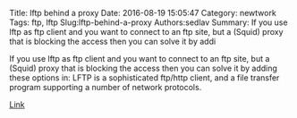 Title: lftp behind a proxy
Date: 2016-08-19 15:05:47
Category: newtwork
Tags: ftp, lftp
Slug:lftp-behind-a-proxy
Authors:sedlav
Summary: If you use lftp as ftp client and you want to connect to an ftp site, but a (Squid) proxy that is blocking the access then you can solve it by addi

> 
If you use lftp as ftp client and you want to connect to an ftp site, but a (Squid) proxy that is blocking the access then you can solve it by adding these options in:
LFTP is a sophisticated ftp/http client, and a file transfer program supporting a number of network protocols.

[Link](http://www.librebyte.net/en/gnulinux/lftp-behind-a-proxy/)

